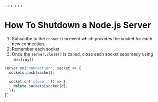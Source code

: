 +++
+++

# How To Shutdown a Node.js Server

1.  Subscribe to the `connection` event which provides the socket for each new connection.
2.  Remember each socket
3.  Once the `server.close()` is called, close each socket separately using `.destroy()`

```js
server.on('connection', socket => {
  sockets.push(socket);

  socket.on('close', () => {
    delete sockets[socketId];
  });
});
```


